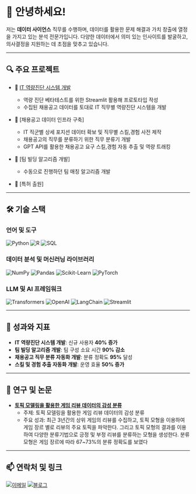 # 👋 안녕하세요! 

저는 **데이터 사이언스** 직무를 수행하며, 데이터를 활용한 문제 해결과 가치 창출에 열정을 가지고 있는 분석 전문가입니다. 다양한 데이터에서 의미 있는 인사이트를 발굴하고, 의사결정을 지원하는 데 초점을 맞추고 있습니다. 

---

## 🔍 **주요 프로젝트**


- 🔹 [IT 역량진단 시스템 개발](https://bside.best/itskillcheckup)
   - 역량 진단 베타테스트를 위한 Streamlit 활용해 프로토타입 작성
   - 수집된 채용공고 데이터를 토대로 IT 직무별 역량진단 시스템을 개발

  
- 🔹 [채용공고 데이터 인프라 구축]
   - IT 직군별 상세 포지션 데이터 확보 및 직무별 스킬,경험 사전 제작
   - 채용공고의 직무를 분류하기 위한 직무 분류기 개발
   - GPT API를 활용한 채용공고 요구 스킬,경험 자동 추출 및 역량 트래킹
- 🔹 [팀 빌딩 알고리즘 개발]
   - 수동으로 진행하던 팀 매칭 알고리즘 개발
  
- 🔹 [특허 출원]
  
---


## 🛠 **기술 스택**

### 언어 및 도구
![Python](https://img.shields.io/badge/Python-3776AB?style=for-the-badge&logo=python&logoColor=white)
![R](https://img.shields.io/badge/R-276DC3?style=for-the-badge&logo=r&logoColor=white)
![SQL](https://img.shields.io/badge/SQL-4479A1?style=for-the-badge&logo=database&logoColor=white)

### 데이터 분석 및 머신러닝 라이브러리
![NumPy](https://img.shields.io/badge/NumPy-013243?style=for-the-badge&logo=numpy&logoColor=white)
![Pandas](https://img.shields.io/badge/Pandas-150458?style=for-the-badge&logo=pandas&logoColor=white)
![Scikit-Learn](https://img.shields.io/badge/Scikit--Learn-F7931E?style=for-the-badge&logo=scikit-learn&logoColor=white)
![PyTorch](https://img.shields.io/badge/PyTorch-EE4C2C?style=for-the-badge&logo=pytorch&logoColor=white)

### LLM 및 AI 프레임워크
![Transformers](https://img.shields.io/badge/Transformers-FF9900?style=for-the-badge&logo=huggingface&logoColor=white)
![OpenAI](https://img.shields.io/badge/OpenAI-412991?style=for-the-badge&logo=openai&logoColor=white)
![LangChain](https://img.shields.io/badge/LangChain-FFFFFF?style=for-the-badge&logo=data:image/svg+xml;base64,PHNhbXBsZT48Y2lyY2xlIGN4PSIxMiIgY3k9IjEyIiByPSIxMCIgc3Ryb2tlPSIjMDAwIiBzdHJva2Utd2lkdGg9IjIiIGZpbGw9Im5vbmUiLz48L3NhbXBsZT4=)
![Streamlit](https://img.shields.io/badge/Streamlit-FF4B4B?style=for-the-badge&logo=streamlit&logoColor=white)


---

## 🎯 **성과와 지표**

- **IT 역량진단 시스템 개발**: 신규 사용자 **40% 증가**
- **팀 빌딩 알고리즘 개발**: 팀 구성 소요 시간  **90% 감소** 
- **채용공고 직무 분류 자동화 개발**: 분류 정확도 **95%** 달성
- **스킬 및 경험 추출 자동화 개발**: 운영 효율 **50% 증가** 
---


## 📄 **연구 및 논문**

- **[토픽 모델링을 활용한 게임 리뷰 데이터의 감성 분류](https://www.kci.go.kr/kciportal/ci/sereArticleSearch/ciSereArtiView.kci?sereArticleSearchBean.artiId=ART002756795)**  
   - 주제: 토픽 모델링을 활용한 게임 리뷰 데이터의 감성 분류  
   - 주요 성과: 최근 3년간의 상위 게임의 리뷰를 수집하고, 토픽 모형을 이용하여 게임 장르 별로 리뷰의 주요 토픽을 파악한다. 그리고 토픽 모형의 결과를 이용하여 다양한 분류기법으로 긍정 및 부정 리뷰를 분류하는 모형을 생성한다. 분류모형은 게임 장르에 따라 67~73%의 분류 정확도를 보였다
---
## 📫 **연락처 및 링크**

[![이메일](https://img.shields.io/badge/-Email-EA4335?style=flat&logo=gmail&logoColor=white)](mail:ktaek94@gmail.com)
[![블로그](https://img.shields.io/badge/-Blog-21759B?style=flat&logo=wordpress&logoColor=white)](https://velog.io/@ktaek94/posts)
